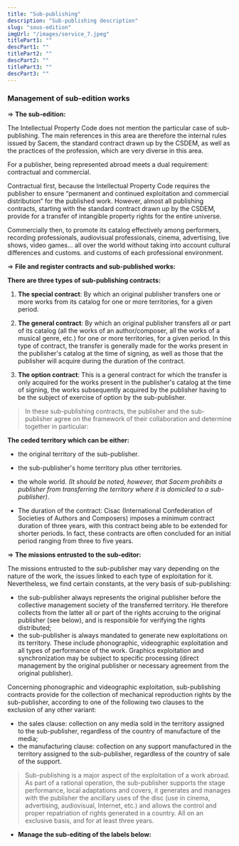 ```yaml
---
title: "Sub-publishing"
description: "Sub-publishing description"
slug: "sous-edition"
imgUrl: "/images/service_7.jpeg"
titlePart1: ""
descPart1: ""
titlePart2: ""
descPart2: ""
titlePart3: ""
descPart3: ""
---
```


<!-- section:start -->

### Management of sub-edition works

<!-- section:end -->

=> **The sub-edition:**

The Intellectual Property Code does not mention the particular case of sub-publishing. The main references in this area are therefore the internal rules issued by Sacem, the standard contract drawn up by the CSDEM, as well as the practices of the profession, which are very diverse in this area.

For a publisher, being represented abroad meets a dual requirement: contractual and commercial.

Contractual first, because the Intellectual Property Code requires the publisher to ensure “permanent and continued exploitation and commercial distribution” for the published work. However, almost all publishing contracts, starting with the standard contract drawn up by the CSDEM, provide for a transfer of intangible property rights for the entire universe.

Commercially then, to promote its catalog effectively among performers, recording professionals, audiovisual professionals, cinema, advertising, live shows, video games... all over the world without taking into account cultural differences and customs. and customs of each professional environment.

=> **File and register contracts and sub-published works:**

**There are three types of sub-publishing contracts:**

1. **The special contract**: By which an original publisher transfers one or more works from its catalog for one or more territories, for a given period.

2. **The general contract**: By which an original publisher transfers all or part of its catalog (all the works of an author/composer, all the works of a musical genre, etc.) for one or more territories, for a given period. In this type of contract, the transfer is generally made for the works present in the publisher's catalog at the time of signing, as well as those that the publisher will acquire during the duration of the contract.

3. **The option contract**: This is a general contract for which the transfer is only acquired for the works present in the publisher's catalog at the time of signing, the works subsequently acquired by the publisher having to be the subject of exercise of option by the sub-publisher.

> In these sub-publishing contracts, the publisher and the sub-publisher agree on the framework of their collaboration and determine together in particular:

**The ceded territory which can be either:**

- the original territory of the sub-publisher.
- the sub-publisher's home territory plus other territories.
- the whole world. _(It should be noted, however, that Sacem prohibits a publisher from transferring the territory where it is domiciled to a sub-publisher)_.

- The duration of the contract: Cisac (International Confederation of Societies of Authors and Composers) imposes a minimum contract duration of three years, with this contract being able to be extended for shorter periods. In fact, these contracts are often concluded for an initial period ranging from three to five years.

=> **The missions entrusted to the sub-editor:**

The missions entrusted to the sub-publisher may vary depending on the nature of the work, the issues linked to each type of exploitation for it. Nevertheless, we find certain constants, at the very basis of sub-publishing:

- the sub-publisher always represents the original publisher before the collective management society of the transferred territory. He therefore collects from the latter all or part of the rights accruing to the original publisher (see below), and is responsible for verifying the rights distributed;
- the sub-publisher is always mandated to generate new exploitations on its territory. These include phonographic, videographic exploitation and all types of performance of the work. Graphics exploitation and synchronization may be subject to specific processing (direct management by the original publisher or necessary agreement from the original publisher).

Concerning phonographic and videographic exploitation, sub-publishing contracts provide for the collection of mechanical reproduction rights by the sub-publisher, according to one of the following two clauses to the exclusion of any other variant:

- the sales clause: collection on any media sold in the territory assigned to the sub-publisher, regardless of the country of manufacture of the media;
- the manufacturing clause: collection on any support manufactured in the territory assigned to the sub-publisher, regardless of the country of sale of the support.

> Sub-publishing is a major aspect of the exploitation of a work abroad. As part of a rational operation, the sub-publisher supports the stage performance, local adaptations and covers, it generates and manages with the publisher the ancillary uses of the disc (use in cinema, advertising, audiovisual, Internet, etc.) and allows the control and proper repatriation of rights generated in a country. All on an exclusive basis, and for at least three years.

- **Manage the sub-editing of the labels below:**
